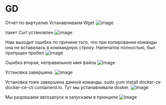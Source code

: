 # GD
Отчет по виртуалке
Устанавливаем Wget
![image](https://github.com/user-attachments/assets/cfef4eba-675a-4168-bb65-d66d7c346f03)


пакет Curl установлен
![image](https://github.com/user-attachments/assets/bc0eb306-052a-436f-9bd7-b019b4e66b48)


Нам выходит ошибка по причине того, что при копировании команды она не вставилась в комиандную строку. Напечатов полностью, был пропущен пробел
![image](https://github.com/user-attachments/assets/47cdf15b-c4a4-4cde-9f60-af3b13d063e0)

Ошибка вторая, неправильное имя файла
![image](https://github.com/user-attachments/assets/7a24ef9e-3b77-410d-becb-ac526bc2cbd4)


Установка завершена.
![image](https://github.com/user-attachments/assets/185edf26-b09b-469a-a2b7-b26c62481700)

Установка тоже завершена данной команды. sudo yum install docker-ce docker-ce-cli containerd.io. Тут мы устанавливали dosker.
![image](https://github.com/user-attachments/assets/8406764c-0c5f-4219-8140-205e8e49512d)

Мы разрешаем автозапуск и запускаем в принципе
![image](https://github.com/user-attachments/assets/4b9512ac-8a21-481d-905e-7ba7c6813b98)
